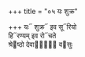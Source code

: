+++
title = "०५ यः शुक्र"

+++
यः᳓ शुक्र᳓ इव सू᳓रियो  
हि᳓रण्यम् इव रो᳓चते  
श्रे᳓ष्ठो देवा᳓नां᳐ व᳓सुः